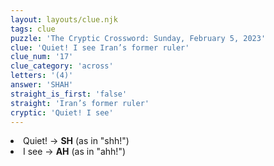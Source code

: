 ```yaml
---
layout: layouts/clue.njk
tags: clue
puzzle: 'The Cryptic Crossword: Sunday, February 5, 2023'
clue: 'Quiet! I see Iran’s former ruler'
clue_num: '17'
clue_category: 'across'
letters: '(4)'
answer: 'SHAH'
straight_is_first: 'false'
straight: 'Iran’s former ruler'
cryptic: 'Quiet! I see'
---
```

<li>Quiet! → <b>SH</b> (as in "shh!")</li>
<li>I see → <b>AH</b> (as in "ahh!")</li>